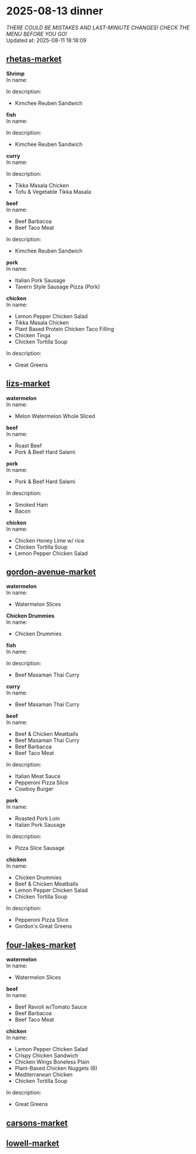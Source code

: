 # 2025-08-13 dinner  
*THERE COULD BE MISTAKES AND LAST-MINIUTE CHANGES! CHECK THE MENU BEFORE YOU GO!*  
Updated at: 2025-08-11 18:18:09  
## [rhetas-market](https://wisc-housingdining.nutrislice.com/menu/rhetas-market/dinner/2025-08-13)  
**Shrimp**  
In name:   
  
In description:   
 - Kimchee Reuben Sandwich  
  
**fish**  
In name:   
  
In description:   
 - Kimchee Reuben Sandwich  
  
**curry**  
In name:   
  
In description:   
 - Tikka Masala Chicken  
 - Tofu & Vegetable Tikka Masala  
  
**beef**  
In name:   
 - Beef Barbacoa  
 - Beef Taco Meat  
  
In description:   
 - Kimchee Reuben Sandwich  
  
**pork**  
In name:   
 - Italian Pork Sausage  
 - Tavern Style Sausage Pizza (Pork)  
  
**chicken**  
In name:   
 - Lemon Pepper Chicken Salad  
 - Tikka Masala Chicken  
 - Plant Based Protein Chicken Taco Filling  
 - Chicken Tinga  
 - Chicken Tortilla Soup  
  
In description:   
 - Great Greens  
  
## [lizs-market](https://wisc-housingdining.nutrislice.com/menu/lizs-market/dinner/2025-08-13)  
**watermelon**  
In name:   
 - Melon Watermelon Whole Sliced  
  
**beef**  
In name:   
 - Roast Beef  
 - Pork & Beef Hard Salami  
  
**pork**  
In name:   
 - Pork & Beef Hard Salami  
  
In description:   
 - Smoked Ham  
 - Bacon  
  
**chicken**  
In name:   
 - Chicken Honey Lime w/ rice  
 - Chicken Tortilla Soup  
 - Lemon Pepper Chicken Salad  
  
## [gordon-avenue-market](https://wisc-housingdining.nutrislice.com/menu/gordon-avenue-market/dinner/2025-08-13)  
**watermelon**  
In name:   
 - Watermelon Slices  
  
**Chicken Drummies**  
In name:   
 - Chicken Drummies  
  
**fish**  
In name:   
  
In description:   
 - Beef Masaman Thai Curry  
  
**curry**  
In name:   
 - Beef Masaman Thai Curry  
  
**beef**  
In name:   
 - Beef & Chicken Meatballs  
 - Beef Masaman Thai Curry  
 - Beef Barbacoa  
 - Beef Taco Meat  
  
In description:   
 - Italian Meat Sauce  
 - Pepperoni Pizza Slice  
 - Cowboy Burger  
  
**pork**  
In name:   
 - Roasted Pork Loin  
 - Italian Pork Sausage  
  
In description:   
 - Pizza Slice Sausage  
  
**chicken**  
In name:   
 - Chicken Drummies  
 - Beef & Chicken Meatballs  
 - Lemon Pepper Chicken Salad  
 - Chicken Tortilla Soup  
  
In description:   
 - Pepperoni Pizza Slice  
 - Gordon's Great Greens  
  
## [four-lakes-market](https://wisc-housingdining.nutrislice.com/menu/four-lakes-market/dinner/2025-08-13)  
**watermelon**  
In name:   
 - Watermelon Slices  
  
**beef**  
In name:   
 - Beef Ravioli w/Tomato Sauce  
 - Beef Barbacoa  
 - Beef Taco Meat  
  
**chicken**  
In name:   
 - Lemon Pepper Chicken Salad  
 - Crispy Chicken Sandwich  
 - Chicken Wings Boneless Plain  
 - Plant-Based Chicken Nuggets (6)  
 - Mediterranean Chicken  
 - Chicken Tortilla Soup  
  
In description:   
 - Great Greens  
  
## [carsons-market](https://wisc-housingdining.nutrislice.com/menu/carsons-market/dinner/2025-08-13)  
## [lowell-market](https://wisc-housingdining.nutrislice.com/menu/lowell-market/dinner/2025-08-13)  
  
